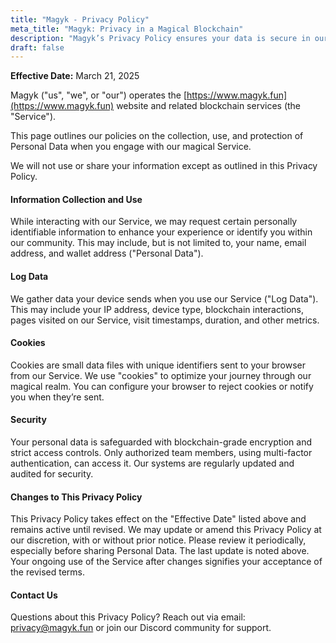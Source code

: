 ```yaml
---
title: "Magyk - Privacy Policy"
meta_title: "Magyk: Privacy in a Magical Blockchain"
description: "Magyk’s Privacy Policy ensures your data is secure in our decentralized blockchain realm."
draft: false
---
```


**Effective Date:** March 21, 2025

Magyk ("us", "we", or "our") operates the [https://www.magyk.fun](https://www.magyk.fun) website and related blockchain services (the "Service").

This page outlines our policies on the collection, use, and protection of Personal Data when you engage with our magical Service.

We will not use or share your information except as outlined in this Privacy Policy.

#### Information Collection and Use

While interacting with our Service, we may request certain personally identifiable information to enhance your experience or identify you within our community. This may include, but is not limited to, your name, email address, and wallet address ("Personal Data").

#### Log Data

We gather data your device sends when you use our Service ("Log Data"). This may include your IP address, device type, blockchain interactions, pages visited on our Service, visit timestamps, duration, and other metrics.

#### Cookies

Cookies are small data files with unique identifiers sent to your browser from our Service. We use "cookies" to optimize your journey through our magical realm. You can configure your browser to reject cookies or notify you when they’re sent.

#### Security

Your personal data is safeguarded with blockchain-grade encryption and strict access controls. Only authorized team members, using multi-factor authentication, can access it. Our systems are regularly updated and audited for security.

#### Changes to This Privacy Policy

This Privacy Policy takes effect on the "Effective Date" listed above and remains active until revised. We may update or amend this Privacy Policy at our discretion, with or without prior notice. Please review it periodically, especially before sharing Personal Data. The last update is noted above. Your ongoing use of the Service after changes signifies your acceptance of the revised terms.

#### Contact Us

Questions about this Privacy Policy? Reach out via email: [privacy@magyk.fun](mailto:privacy@magyk.fun) or join our Discord community for support.
